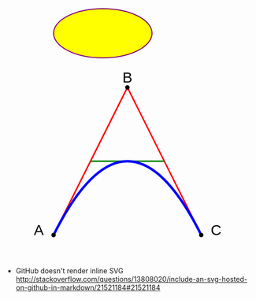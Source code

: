 <svg height="140" width="500">
  <ellipse cx="200" cy="80" rx="100" ry="50" style="fill:yellow;stroke:purple;stroke-width:2" />
  Sorry, your browser does not support inline SVG.  
</svg>

<svg height="400" width="450">
<path id="lineAB" d="M 100 350 l 150 -300" stroke="red" stroke-width="3" fill="none" />
  <path id="lineBC" d="M 250 50 l 150 300" stroke="red" stroke-width="3" fill="none" />
  <path d="M 175 200 l 150 0" stroke="green" stroke-width="3" fill="none" />
  <path d="M 100 350 q 150 -300 300 0" stroke="blue" stroke-width="5" fill="none" />
  <!-- Mark relevant points -->
  <g stroke="black" stroke-width="3" fill="black">
    <circle id="pointA" cx="100" cy="350" r="3" />
    <circle id="pointB" cx="250" cy="50" r="3" />
    <circle id="pointC" cx="400" cy="350" r="3" />
  </g>
  <!-- Label the points -->
  <g font-size="30" font-family="sans-serif" fill="black" stroke="none" text-anchor="middle">
    <text x="100" y="350" dx="-30">A</text>
    <text x="250" y="50" dy="-10">B</text>
    <text x="400" y="350" dx="30">C</text>
  </g>
  Sorry, your browser does not support inline SVG.
</svg>

- GitHub doesn't render inline SVG http://stackoverflow.com/questions/13808020/include-an-svg-hosted-on-github-in-markdown/21521184#21521184
